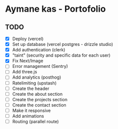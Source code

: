 # Aymane kas - Portofolio

## TODO
- [x] Deploy (vercel)
- [x] Set up database (vercel postgres - drizzle studio)
- [x] Add authentication (clerk)
- [x] "taint" (security and specific data for each user)
- [x] Fix Next/Image
- [ ] Error management (Sentry)
- [ ] Add three.js
- [ ] Add analytics (posthog)
- [ ] Ratelimiting (upstash)
- [ ] Create the header
- [ ] Create the about section
- [ ] Create the projects section
- [ ] Create the contact section
- [ ] Make it responsive
- [ ] Add animations
- [ ] Routing (parallel route)